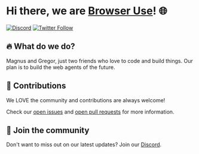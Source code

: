 # Hi there, we are [Browser Use](https://browser-use.com)! 🌐

[![Discord](https://img.shields.io/discord/1303749220842340412?color=7289DA&label=Discord&logo=discord&logoColor=white)](https://link.browser-use.com/discord)
[![Twitter Follow](https://img.shields.io/twitter/follow/gregpr07?style=social)](https://x.com/gregpr07)

## 🔥 What do we do?

Magnus and Gregor, just two friends who love to code and build things. Our plan is to build the web agents of the future.

## 🤝 Contributions

We LOVE the community and contributions are always welcome!

Check our [open issues](https://github.com/browser-use/browser-use/issues) and [open pull requests](https://github.com/browser-use/browser-use/pulls) for more information.

## 💬 Join the community

Don't want to miss out on our latest updates? Join our [Discord](https://link.browser-use.com/discord).

